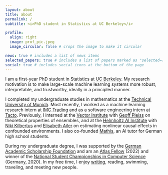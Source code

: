 ```yaml
---
layout: about
title: about
permalink: /
subtitle: <i>PhD student in Statistics at UC Berkeley</i>

profile:
  align: right
  image: prof_pic.jpeg
  image_circular: false # crops the image to make it circular

news: true # includes a list of news items
selected_papers: true # includes a list of papers marked as "selected={true}"
social: true # includes social icons at the bottom of the page
---
```


I am a first-year PhD student in Statistics at [UC Berkeley](https://www.berkeley.edu/). My research motivation is to make large-scale machine learning systems more robust, interpretable, and trustworthy, ideally in a principled manner.

I completed my undergraduate studies in mathematics at the [Technical University of Munich](https://www.tum.de/). Most recently, I worked as a machine learning research intern at [IMC Trading](https://www.imc.com) and as a software engineering intern at [Tacto](https://tacto.ai). Previously, I interned at the [Vector Institute](https://vectorinstitute.ai/) with [Geoff Pleiss](https://geoffpleiss.com) on theoretical properties of ensembles, and at the [Helmholtz AI Institute](https://www.helmholtz.ai/) with [Niki Kilbertus](https://sites.google.com/view/nikikilbertus/home) and [Elisabeth Ailer](https://elisabethailer.com) on estimating nonlinear causal effects in confounded environments. I also co-founded [Mathis](https://www.abimitmathis.de), an AI tutor for German high school students.

During my undergraduate degree, I was supported by the [German Academic Scholarship Foundation](https://www.studienstiftung.de/) and am an [Atlas Fellow](https://atlasfellowship.org/) (2022) and winner of the [National Student Championships in Computer Science](https://bwinf.de/) (Germany, 2020). In my free time, I enjoy [writing](https://substack.com/@niclasdern), reading, swimming, traveling, and meeting new people.
